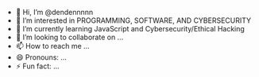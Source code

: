 - 👋 Hi, I’m @dendennnnn
- 👀 I’m interested in PROGRAMMING, SOFTWARE, AND CYBERSECURITY
- 🌱 I’m currently learning JavaScript and Cybersecurity/Ethical Hacking
- 💞️ I’m looking to collaborate on ...
- 📫 How to reach me ...
- 😄 Pronouns: ...
- ⚡ Fun fact: ...

<!---
dendennnnn/dendennnnn is a ✨ special ✨ repository because its `README.md` (this file) appears on your GitHub profile.
You can click the Preview link to take a look at your changes.
--->
